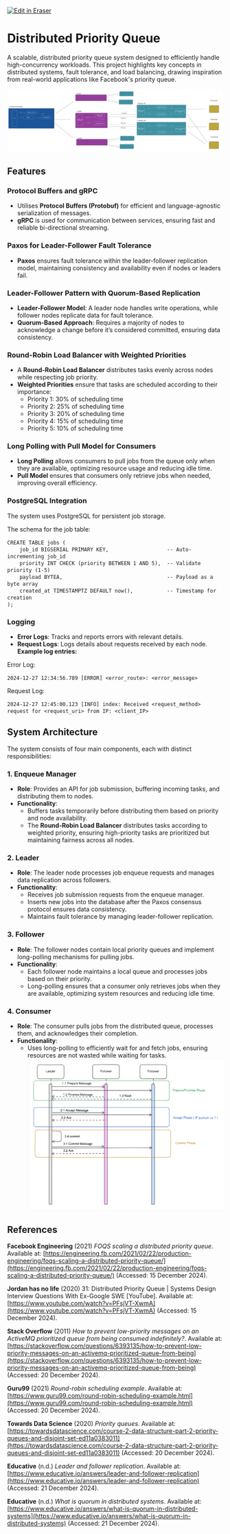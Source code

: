 <p><a target="_blank" href="https://app.eraser.io/workspace/PgkXybzAAX4Qs9me1TaF" id="edit-in-eraser-github-link"><img alt="Edit in Eraser" src="https://firebasestorage.googleapis.com/v0/b/second-petal-295822.appspot.com/o/images%2Fgithub%2FOpen%20in%20Eraser.svg?alt=media&amp;token=968381c8-a7e7-472a-8ed6-4a6626da5501"></a></p>

# Distributed Priority Queue
A scalable, distributed priority queue system designed to efficiently handle high-concurrency workloads. This project highlights key concepts in distributed systems, fault tolerance, and load balancing, drawing inspiration from real-world applications like Facebook's priority queue.

![Figure 1](/.eraser/PgkXybzAAX4Qs9me1TaF___c22vAoQHs6VbR0UeOtzrfiBKTuJ3___---figure---KoCYMlA0OxAEsrqqdAZji---figure---ts0fckGEDmK8D0sQ9NRoyw.png "Figure 1")

## Features
### Protocol Buffers and gRPC
- Utilises **Protocol Buffers (Protobuf)** for efficient and language-agnostic serialization of messages.
- **gRPC** is used for communication between services, ensuring fast and reliable bi-directional streaming.
### Paxos for Leader-Follower Fault Tolerance
- **Paxos** ensures fault tolerance within the leader-follower replication model, maintaining consistency and availability even if nodes or leaders fail.
### Leader-Follower Pattern with Quorum-Based Replication
- **Leader-Follower Model**: A leader node handles write operations, while follower nodes replicate data for fault tolerance.
- **Quorum-Based Approach**: Requires a majority of nodes to acknowledge a change before it’s considered committed, ensuring data consistency.
### Round-Robin Load Balancer with Weighted Priorities
- A **Round-Robin Load Balancer** distributes tasks evenly across nodes while respecting job priority.
- **Weighted Priorities** ensure that tasks are scheduled according to their importance:
    - Priority 1: 30% of scheduling time
    - Priority 2: 25% of scheduling time
    - Priority 3: 20% of scheduling time
    - Priority 4: 15% of scheduling time
    - Priority 5: 10% of scheduling time
### Long Polling with Pull Model for Consumers
- **Long Polling** allows consumers to pull jobs from the queue only when they are available, optimizing resource usage and reducing idle time.
- **Pull Model** ensures that consumers only retrieve jobs when needed, improving overall efficiency.
### PostgreSQL Integration
The system uses PostgreSQL for persistent job storage. 

The schema for the job table:

```
CREATE TABLE jobs (
    job_id BIGSERIAL PRIMARY KEY,                   -- Auto-incrementing job_id
    priority INT CHECK (priority BETWEEN 1 AND 5),  -- Validate priority (1-5)
    payload BYTEA,                                  -- Payload as a byte array
    created_at TIMESTAMPTZ DEFAULT now(),           -- Timestamp for creation
);
```
### Logging
- **Error Logs**: Tracks and reports errors with relevant details.
- **Request Logs**: Logs details about requests received by each node.
**Example log entries:**

Error Log:

```
2024-12-27 12:34:56.789 [ERROR] <error_route>: <error_message>
```
Request Log: 

```
2024-12-27 12:45:00.123 [INFO] index: Received <request_method> request for <request_uri> from IP: <client_IP>
```
## System Architecture
The system consists of four main components, each with distinct responsibilities:

### 1. **Enqueue Manager**
- **Role**: Provides an API for job submission, buffering incoming tasks, and distributing them to nodes.
- **Functionality**:
    - Buffers tasks temporarily before distributing them based on priority and node availability.
    - The **Round-Robin Load Balancer** distributes tasks according to weighted priority, ensuring high-priority tasks are prioritized but maintaining fairness across all nodes.
### 2. **Leader**
- **Role**: The leader node processes job enqueue requests and manages data replication across followers.
- **Functionality**:
    - Receives job submission requests from the enqueue manager.
    - Inserts new jobs into the database after the Paxos consensus protocol ensures data consistency.
    - Maintains fault tolerance by managing leader-follower replication.
### 3. **Follower**
- **Role**: The follower nodes contain local priority queues and implement long-polling mechanisms for pulling jobs.
- **Functionality**:
    - Each follower node maintains a local queue and processes jobs based on their priority.
    - Long-polling ensures that a consumer only retrieves jobs when they are available, optimizing system resources and reducing idle time.
### 4. **Consumer**
- **Role**: The consumer pulls jobs from the distributed queue, processes them, and acknowledges their completion.
- **Functionality**:
    - Uses long-polling to efficiently wait for and fetch jobs, ensuring resources are not wasted while waiting for tasks.
![Figure 2](/.eraser/PgkXybzAAX4Qs9me1TaF___c22vAoQHs6VbR0UeOtzrfiBKTuJ3___---figure---YPP15YfllEX9X_-BeUU1w---figure---5txp8ax3V7Fd65uKuRSIaA.png "Figure 2")



## References
**Facebook Engineering** (2021) _FOQS scaling a distributed priority queue_. Available at: [﻿https://engineering.fb.com/2021/02/22/production-engineering/foqs-scaling-a-distributed-priority-queue/](https://engineering.fb.com/2021/02/22/production-engineering/foqs-scaling-a-distributed-priority-queue/) (Accessed: 15 December 2024).

**Jordan has no life** (2020) 31: Distributed Priority Queue | Systems Design Interview Questions With Ex-Google SWE [YouTube]. Available at: [﻿https://www.youtube.com/watch?v=PFsjVT-XwmA](https://www.youtube.com/watch?v=PFsjVT-XwmA) (Accessed: 15 December 2024).

**Stack Overflow** (2011) _How to prevent low-priority messages on an ActiveMQ prioritized queue from being consumed indefinitely?_. Available at: [﻿https://stackoverflow.com/questions/6393135/how-to-prevent-low-priority-messages-on-an-activemq-prioritized-queue-from-being](https://stackoverflow.com/questions/6393135/how-to-prevent-low-priority-messages-on-an-activemq-prioritized-queue-from-being) (Accessed: 20 December 2024).

**Guru99** (2021) _Round-robin scheduling example_. Available at: [﻿https://www.guru99.com/round-robin-scheduling-example.html](https://www.guru99.com/round-robin-scheduling-example.html) (Accessed: 20 December 2024).

**Towards Data Science** (2020) _Priority queues_. Available at: [﻿https://towardsdatascience.com/course-2-data-structure-part-2-priority-queues-and-disjoint-set-ed11a0383011](https://towardsdatascience.com/course-2-data-structure-part-2-priority-queues-and-disjoint-set-ed11a0383011) (Accessed: 20 December 2024).

**Educative** (n.d.) _Leader and follower replication_. Available at: [﻿https://www.educative.io/answers/leader-and-follower-replication](https://www.educative.io/answers/leader-and-follower-replication) (Accessed: 21 December 2024).

**Educative** (n.d.) _What is quorum in distributed systems_. Available at: [﻿https://www.educative.io/answers/what-is-quorum-in-distributed-systems](https://www.educative.io/answers/what-is-quorum-in-distributed-systems) (Accessed: 21 December 2024).





<!--- Eraser file: https://app.eraser.io/workspace/PgkXybzAAX4Qs9me1TaF --->